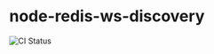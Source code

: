 node-redis-ws-discovery
=======================

![CI Status](https://github.com/arusakov/node-redis-ws-discovery/actions/workflows/test.yml/badge.svg?branch=main)
